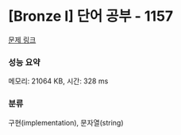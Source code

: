 # [Bronze I] 단어 공부 - 1157 

[문제 링크](https://www.acmicpc.net/problem/1157) 

### 성능 요약

메모리: 21064 KB, 시간: 328 ms

### 분류

구현(implementation), 문자열(string)

